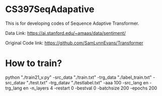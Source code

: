 # CS397SeqAdapative

This is for developing codes of Sequence Adaptive Transformer.

Data Link: https://ai.stanford.edu/~amaas/data/sentiment/

Original Code link: https://github.com/SamLynnEvans/Transformer

# How to train?
python "./train21_v.py" -src_data "./train.txt" -trg_data "./label_train.txt" -src_datav "./test.txt" -trg_datav "./testlabel.txt" -aaa 100 -src_lang en -trg_lang en -n_layers 4 -restart 0 -bestval 0 -batchsize 200 -epochs 200
